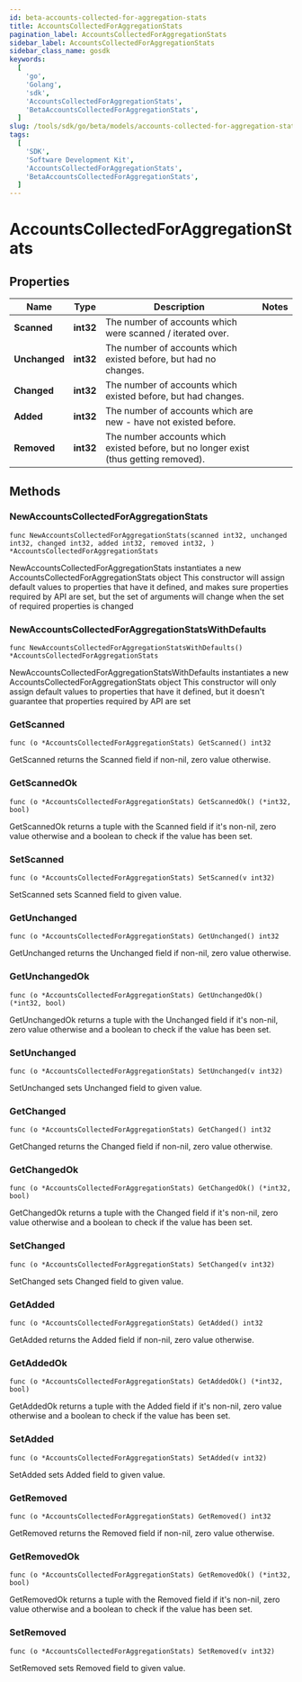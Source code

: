 ```yaml
---
id: beta-accounts-collected-for-aggregation-stats
title: AccountsCollectedForAggregationStats
pagination_label: AccountsCollectedForAggregationStats
sidebar_label: AccountsCollectedForAggregationStats
sidebar_class_name: gosdk
keywords:
  [
    'go',
    'Golang',
    'sdk',
    'AccountsCollectedForAggregationStats',
    'BetaAccountsCollectedForAggregationStats',
  ]
slug: /tools/sdk/go/beta/models/accounts-collected-for-aggregation-stats
tags:
  [
    'SDK',
    'Software Development Kit',
    'AccountsCollectedForAggregationStats',
    'BetaAccountsCollectedForAggregationStats',
  ]
---
```


# AccountsCollectedForAggregationStats

## Properties

| Name | Type | Description | Notes |
| --- | --- | --- | --- |
| **Scanned** | **int32** | The number of accounts which were scanned / iterated over. |
| **Unchanged** | **int32** | The number of accounts which existed before, but had no changes. |
| **Changed** | **int32** | The number of accounts which existed before, but had changes. |
| **Added** | **int32** | The number of accounts which are new - have not existed before. |
| **Removed** | **int32** | The number accounts which existed before, but no longer exist (thus getting removed). |

## Methods

### NewAccountsCollectedForAggregationStats

`func NewAccountsCollectedForAggregationStats(scanned int32, unchanged int32, changed int32, added int32, removed int32, ) *AccountsCollectedForAggregationStats`

NewAccountsCollectedForAggregationStats instantiates a new AccountsCollectedForAggregationStats object This constructor will assign default values to properties that have it defined, and makes sure properties required by API are set, but the set of arguments will change when the set of required properties is changed

### NewAccountsCollectedForAggregationStatsWithDefaults

`func NewAccountsCollectedForAggregationStatsWithDefaults() *AccountsCollectedForAggregationStats`

NewAccountsCollectedForAggregationStatsWithDefaults instantiates a new AccountsCollectedForAggregationStats object This constructor will only assign default values to properties that have it defined, but it doesn't guarantee that properties required by API are set

### GetScanned

`func (o *AccountsCollectedForAggregationStats) GetScanned() int32`

GetScanned returns the Scanned field if non-nil, zero value otherwise.

### GetScannedOk

`func (o *AccountsCollectedForAggregationStats) GetScannedOk() (*int32, bool)`

GetScannedOk returns a tuple with the Scanned field if it's non-nil, zero value otherwise and a boolean to check if the value has been set.

### SetScanned

`func (o *AccountsCollectedForAggregationStats) SetScanned(v int32)`

SetScanned sets Scanned field to given value.

### GetUnchanged

`func (o *AccountsCollectedForAggregationStats) GetUnchanged() int32`

GetUnchanged returns the Unchanged field if non-nil, zero value otherwise.

### GetUnchangedOk

`func (o *AccountsCollectedForAggregationStats) GetUnchangedOk() (*int32, bool)`

GetUnchangedOk returns a tuple with the Unchanged field if it's non-nil, zero value otherwise and a boolean to check if the value has been set.

### SetUnchanged

`func (o *AccountsCollectedForAggregationStats) SetUnchanged(v int32)`

SetUnchanged sets Unchanged field to given value.

### GetChanged

`func (o *AccountsCollectedForAggregationStats) GetChanged() int32`

GetChanged returns the Changed field if non-nil, zero value otherwise.

### GetChangedOk

`func (o *AccountsCollectedForAggregationStats) GetChangedOk() (*int32, bool)`

GetChangedOk returns a tuple with the Changed field if it's non-nil, zero value otherwise and a boolean to check if the value has been set.

### SetChanged

`func (o *AccountsCollectedForAggregationStats) SetChanged(v int32)`

SetChanged sets Changed field to given value.

### GetAdded

`func (o *AccountsCollectedForAggregationStats) GetAdded() int32`

GetAdded returns the Added field if non-nil, zero value otherwise.

### GetAddedOk

`func (o *AccountsCollectedForAggregationStats) GetAddedOk() (*int32, bool)`

GetAddedOk returns a tuple with the Added field if it's non-nil, zero value otherwise and a boolean to check if the value has been set.

### SetAdded

`func (o *AccountsCollectedForAggregationStats) SetAdded(v int32)`

SetAdded sets Added field to given value.

### GetRemoved

`func (o *AccountsCollectedForAggregationStats) GetRemoved() int32`

GetRemoved returns the Removed field if non-nil, zero value otherwise.

### GetRemovedOk

`func (o *AccountsCollectedForAggregationStats) GetRemovedOk() (*int32, bool)`

GetRemovedOk returns a tuple with the Removed field if it's non-nil, zero value otherwise and a boolean to check if the value has been set.

### SetRemoved

`func (o *AccountsCollectedForAggregationStats) SetRemoved(v int32)`

SetRemoved sets Removed field to given value.
